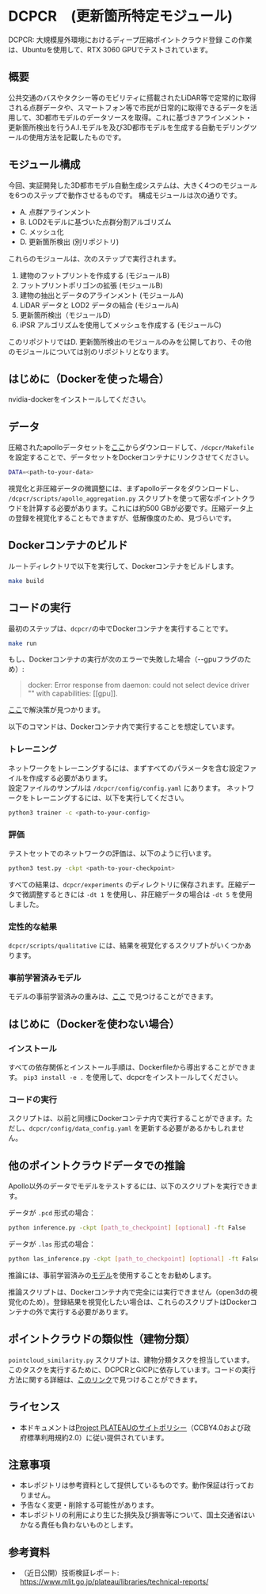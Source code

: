 # DCPCR　(更新箇所特定モジュール)
DCPCR: 大規模屋外環境におけるディープ圧縮ポイントクラウド登録
この作業は、Ubuntuを使用して、RTX 3060 GPUでテストされています。

## 概要
公共交通のバスやタクシー等のモビリティに搭載されたLiDAR等で定常的に取得される点群データや、スマートフォン等で市民が日常的に取得できるデータを活用して、3D都市モデルのデータソースを取得。これに基づきアラインメント・更新箇所検出を行うA.I.モデルを及び3D都市モデルを生成する自動モデリングツールの使用方法を記載したものです。

## モジュール構成
今回、実証開発した3D都市モデル自動生成システムは、大きく4つのモジュールを6つのステップで動作させるものです。
構成モジュールは次の通りです。
* A. 点群アラインメント
* B. LOD2モデルに基づいた点群分割アルゴリズム
* C. メッシュ化
* D. 更新箇所検出 (別リポジトリ)

これらのモジュールは、次のステップで実行されます。

1. 建物のフットプリントを作成する (モジュールB)
2. フットプリントポリゴンの拡張 (モジュールB)
3. 建物の抽出とデータのアラインメント (モジュールA)
4. LiDAR データと LOD2 データの結合 (モジュールA)
5. 更新箇所検出（モジュールD）
6. iPSR アルゴリズムを使用してメッシュを作成する (モジュールC)

このリポジトリではD. 更新箇所検出のモジュールのみを公開しており、その他のモジュールについては別のリポジトリとなります。

## はじめに（Dockerを使った場合）

nvidia-dockerをインストールしてください。

## データ

圧縮されたapolloデータセットを[ここ](https://www.ipb.uni-bonn.de/html/projects/dcpcr/apollo-compressed.zip)からダウンロードして、`/dcpcr/Makefile` を設定することで、データセットをDockerコンテナにリンクさせてください。

```sh
DATA=<path-to-your-data>
```

視覚化と非圧縮データの微調整には、まずapolloデータをダウンロードし、 `/dcpcr/scripts/apollo_aggregation.py` スクリプトを使って密なポイントクラウドを計算する必要があります。これには約500 GBが必要です。圧縮データ上の登録を視覚化することもできますが、低解像度のため、見づらいです。

## Dockerコンテナのビルド

ルートディレクトリで以下を実行して、Dockerコンテナをビルドします。

```sh
make build
```

## コードの実行

最初のステップは、`dcpcr/`の中でDockerコンテナを実行することです。

```sh
make run
```
もし、Dockerコンテナの実行が次のエラーで失敗した場合（--gpuフラグのため）:
> docker: Error response from daemon: could not select device driver "" with capabilities: [[gpu]].

[ここ](https://askubuntu.com/questions/1400476/docker-error-response-from-daemon-could-not-select-device-driver-with-capab)で解決策が見つかります。

以下のコマンドは、Dockerコンテナ内で実行することを想定しています。

### トレーニング

ネットワークをトレーニングするには、まずすべてのパラメータを含む設定ファイルを作成する必要があります。  
設定ファイルのサンプルは `/dcpcr/config/config.yaml` にあります。
ネットワークをトレーニングするには、以下を実行してください。

```sh
python3 trainer -c <path-to-your-config>
```

### 評価

テストセットでのネットワークの評価は、以下のように行います。

```sh
python3 test.py -ckpt <path-to-your-checkpoint>
```

すべての結果は、`dcpcr/experiments` のディレクトリに保存されます。圧縮データで微調整するときには `-dt 1` を使用し、非圧縮データの場合は `-dt 5` を使用しました。

### 定性的な結果

`dcpcr/scripts/qualitative` には、結果を視覚化するスクリプトがいくつかあります。

### 事前学習済みモデル

モデルの事前学習済みの重みは、[ここ](https://www.ipb.uni-bonn.de/html/projects/dcpcr/model_paper.ckpt) で見つけることができます。

## はじめに（Dockerを使わない場合）

### インストール

すべての依存関係とインストール手順は、Dockerfileから導出することができます。
`pip3 install -e .` を使用して、dcpcrをインストールしてください。

### コードの実行

スクリプトは、以前と同様にDockerコンテナ内で実行することができます。ただし、`dcpcr/config/data_config.yaml` を更新する必要があるかもしれません。

## 他のポイントクラウドデータでの推論

Apollo以外のデータでモデルをテストするには、以下のスクリプトを実行できます。

データが `.pcd` 形式の場合：
```sh
python inference.py -ckpt [path_to_checkpoint] [optional] -ft False
```
データが `.las` 形式の場合：
```sh
python las_inference.py -ckpt [path_to_checkpoint] [optional] -ft False
```
推論には、事前学習済みの[モデル](https://www.ipb.uni-bonn.de/html/projects/dcpcr/model_paper.ckpt)を使用することをお勧めします。

推論スクリプトは、Dockerコンテナ内で完全には実行できません（open3dの視覚化のため）。登録結果を視覚化したい場合は、これらのスクリプトはDockerコンテナの外で実行する必要があります。

## ポイントクラウドの類似性（建物分類）
`pointcloud_similarity.py` スクリプトは、建物分類タスクを担当しています。このタスクを実行するために、DCPCRとGICPに依存しています。コードの実行方法に関する詳細は、[このリンク](./documentation/README.md)で見つけることができます。

## ライセンス
* 本ドキュメントは[Project PLATEAUのサイトポリシー](https://www.mlit.go.jp/plateau/site-policy/)（CCBY4.0および政府標準利用規約2.0）に従い提供されています。

## 注意事項
* 本レポジトリは参考資料として提供しているものです。動作保証は行っておりません。
* 予告なく変更・削除する可能性があります。
* 本レポジトリの利用により生じた損失及び損害等について、国土交通省はいかなる責任も負わないものとします。

## 参考資料
* （近日公開）技術検証レポート: https://www.mlit.go.jp/plateau/libraries/technical-reports/
